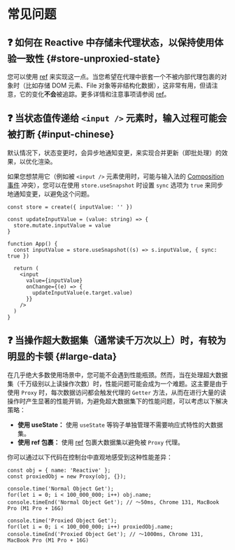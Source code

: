 # 常见问题

## ❓ 如何在 Reactive 中存储未代理状态，以保持使用体验一致性 {#store-unproxied-state}

您可以使用 [ref](/reference/advanced/ref) 来实现这一点。当您希望在代理中嵌套一个不被内部代理包裹的对象时（比如存储 DOM 元素、File 对象等非结构化数据），这非常有用，但请注意，它的变化**不会**被追踪。更多详情和注意事项请参阅 [ref](/reference/advanced/ref)。

## ❓ 当状态值传递给 `<input />` 元素时，输入过程可能会被打断 {#input-chinese}

默认情况下，状态变更时，会异步地通知变更，来实现合并更新（即批处理）的效果，以优化渲染。

如果您想禁用它（例如被 `<input />` 元素使用时，可能与输入法的 [Composition 事件](https://developer.mozilla.org/en-US/docs/Web/API/CompositionEvent) 冲突），您可以在使用 `store.useSnapshot` 时设置 `sync` 选项为 `true` 来同步地通知变更，以避免这个问题。

```tsx {8}
const store = create({ inputValue: '' })

const updateInputValue = (value: string) => {
  store.mutate.inputValue = value
}

function App() {
  const inputValue = store.useSnapshot((s) => s.inputValue, { sync: true })

  return (
    <input
      value={inputValue}
      onChange={(e) => {
        updateInputValue(e.target.value)
      }}
    />
  )
}
```

## ❓ 当操作超大数据集（通常读千万次以上）时，有较为明显的卡顿 {#large-data}

在几乎绝大多数使用场景中，您可能不会遇到性能瓶颈。然而，当在处理超大数据集（千万级别以上读操作次数）时，性能问题可能会成为一个难题。这主要是由于使用 `Proxy` 时，每次数据访问都会触发代理的 `Getter` 方法，从而在进行大量的读操作时产生显著的性能开销，为避免超大数据集下的性能问题，可以考虑以下解决策略：

- **使用 useState：** 使用 `useState` 等钩子单独管理不需要响应式特性的大数据集。
- **使用 ref 包裹：** 使用 [ref](/reference/advanced/ref) 包裹大数据集以避免被 `Proxy` 代理。

你可以通过以下代码在控制台中直观地感受到这种性能差异：

```tsx
const obj = { name: 'Reactive' };
const proxiedObj = new Proxy(obj, {});

console.time('Normal Object Get');
for(let i = 0; i < 100_000_000; i++) obj.name;
console.timeEnd('Normal Object Get'); // ～50ms, Chrome 131, MacBook Pro (M1 Pro + 16G)

console.time('Proxied Object Get');
for(let i = 0; i < 100_000_000; i++) proxiedObj.name;
console.timeEnd('Proxied Object Get'); // ～1000ms, Chrome 131, MacBook Pro (M1 Pro + 16G)
```
